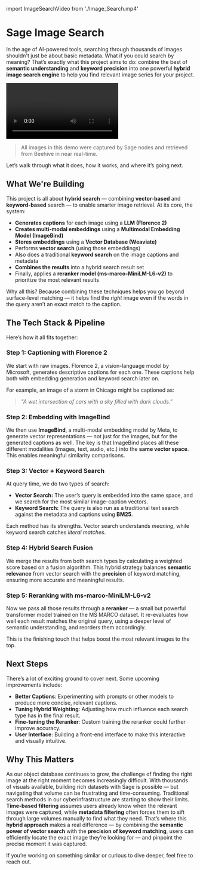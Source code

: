 import ImageSearchVideo from './Image_Search.mp4'

# Sage Image Search

In the age of AI-powered tools, searching through thousands of images shouldn't just be about basic metadata. What if you could search by meaning? That’s exactly what this project aims to do: combine the best of **semantic understanding** and **keyword precision** into one powerful **hybrid image search engine** to help you find relevant image series for your project.

<video className="w-full h-auto" controls>
  <source src={ImageSearchVideo} type="video/mp4" />
</video>

> All images in this demo were captured by Sage nodes and retrieved from Beehive in near real-time.

Let’s walk through what it does, how it works, and where it’s going next.

## What We're Building

This project is all about **hybrid search** — combining **vector-based** and **keyword-based** search — to enable smarter image retrieval. At its core, the system:

* **Generates captions** for each image using a **LLM (Florence 2)**
* **Creates multi-modal embeddings** using a **Multimodal Embedding Model (ImageBind)**
* **Stores embeddings** using a **Vector Database (Weaviate)**
* Performs **vector search** (using those embeddings)
* Also does a traditional **keyword search** on the image captions and metadata
* **Combines the results** into a hybrid search result set
* Finally, applies a **reranker model (ms-marco-MiniLM-L6-v2)** to prioritize the most relevant results

Why all this? Because combining these techniques helps you go beyond surface-level matching — it helps find the *right* image even if the words in the query aren’t an exact match to the caption.

## The Tech Stack & Pipeline

Here’s how it all fits together:

### Step 1: Captioning with Florence 2

We start with raw images. Florence 2, a vision-language model by Microsoft, generates descriptive captions for each one. These captions help both with embedding generation and keyword search later on.

For example, an image of a storm in Chicago might be captioned as:

> *"A wet intersection of cars with a sky filled with dark clouds."*

### Step 2: Embedding with ImageBind

We then use **ImageBind**, a multi-modal embedding model by Meta, to generate vector representations — not just for the images, but for the generated captions as well. The key is that ImageBind places all these different modalities (images, text, audio, etc.) into the **same vector space**. This enables meaningful similarity comparisons.

### Step 3: Vector + Keyword Search

At query time, we do two types of search:

* **Vector Search:** The user’s query is embedded into the same space, and we search for the most similar image-caption vectors.
* **Keyword Search:** The query is also run as a traditional text search against the metadata and captions using **BM25**.

Each method has its strengths. Vector search understands *meaning*, while keyword search catches *literal matches*.

### Step 4: Hybrid Search Fusion

We merge the results from both search types by calculating a weighted score based on a fusion algorithm. This hybrid strategy balances **semantic relevance** from vector search with the **precision** of keyword matching, ensuring more accurate and meaningful results.

### Step 5: Reranking with ms-marco-MiniLM-L6-v2

Now we pass all those results through a **reranker** — a small but powerful transformer model trained on the MS MARCO dataset. It re-evaluates how well each result matches the original query, using a deeper level of semantic understanding, and reorders them accordingly.

This is the finishing touch that helps boost the most relevant images to the top.

## Next Steps

There’s a lot of exciting ground to cover next. Some upcoming improvements include:

* **Better Captions**: Experimenting with prompts or other models to produce more concise, relevant captions.
* **Tuning Hybrid Weighting**: Adjusting how much influence each search type has in the final result.
* **Fine-tuning the Reranker**: Custom training the reranker could further improve accuracy.
* **User Interface**: Building a front-end interface to make this interactive and visually intuitive.

## Why This Matters

As our object database continues to grow, the challenge of finding the right image at the right moment becomes increasingly difficult. With thousands of visuals available, building rich datasets with Sage is possible — but navigating that volume can be frustrating and time-consuming. Traditional search methods in our cyberinfrastructure are starting to show their limits. **Time-based filtering** assumes users already know when the relevant images were captured, while **metadata filtering** often forces them to sift through large volumes manually to find what they need. That’s where this **hybrid approach** makes a real difference — by combining the **semantic power of vector search** with the **precision of keyword matching**, users can efficiently locate the exact image they’re looking for — and pinpoint the precise moment it was captured.

If you’re working on something similar or curious to dive deeper, feel free to reach out.